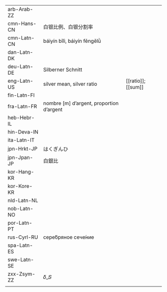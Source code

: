 | | | |
|-|-|-|
| arb-Arab-ZZ |  |  |
| cmn-Hans-CN | 白银比例、白银分割率 |  |
| cmn-Latn-CN | báiyín bǐlì, báiyín fěngělǜ |  |
| dan-Latn-DK |  |  |
| deu-Latn-DE | Silberner Schnitt |  |
| eng-Latn-US | silver mean, silver ratio | [[ratio]]; [[sum]] |
| fin-Latn-FI |  |  |
| fra-Latn-FR | nombre [m] d’argent, proportion d’argent |  |
| heb-Hebr-IL |  |  |
| hin-Deva-IN |  |  |
| ita-Latn-IT |  |  |
| jpn-Hrkt-JP | はくぎんひ |  |
| jpn-Jpan-JP | 白銀比 |  |
| kor-Hang-KR |  |  |
| kor-Kore-KR |  |  |
| nld-Latn-NL |  |  |
| nob-Latn-NO |  |  |
| por-Latn-PT |  |  |
| rus-Cyrl-RU | сере́бряное сече́ние |  |
| spa-Latn-ES |  |  |
| swe-Latn-SE |  |  |
| zxx-Zsym-ZZ | 𝛿_𝑆 |  |
|  |  |  |